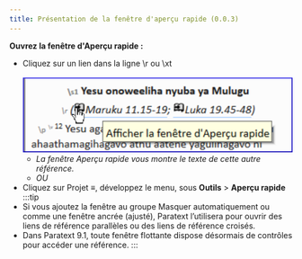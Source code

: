```yaml
---
title: Présentation de la fenêtre d'aperçu rapide (0.0.3)
---
```


**Ouvrez la fenêtre d'Aperçu rapide :**

-  Cliquez sur un lien dans la ligne \\r ou \\xt  
    ![](../../media/deb7d742cc203afb1c7eb3b187e7d933.png)
   -  *La fenêtre Aperçu rapide vous montre le texte de cette autre référence.*
   -  *OU*
-  Cliquez sur Projet **≡**, développez le menu, sous **Outils** \> **Aperçu rapide**
:::tip
-  Si vous ajoutez la fenêtre au groupe Masquer automatiquement ou comme une fenêtre ancrée (ajusté), Paratext l’utilisera pour ouvrir des liens de référence parallèles ou des liens de référence croisés.
-  Dans Paratext 9.1, toute fenêtre flottante dispose désormais de contrôles pour accéder une référence.
:::
